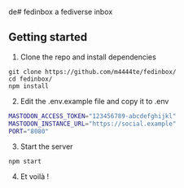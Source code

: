 de# fedinbox
a fediverse inbox 

## Getting started

1. Clone the repo and install dependencies

```
git clone https://github.com/m4444te/fedinbox/
cd fedinbox/
npm install
```

2. Edit the .env.example file and copy it to .env

```bash
MASTODON_ACCESS_TOKEN="123456789-abcdefghijkl"
MASTODON_INSTANCE_URL="https://social.example"
PORT="8080"
```

3. Start the server

```
npm start
```

4. Et voilà !
